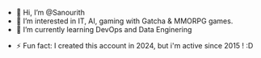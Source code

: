 - 👋 Hi, I’m @Sanourith
- 👀 I’m interested in IT, AI, gaming with Gatcha & MMORPG games.
- 🌱 I’m currently learning DevOps and Data Enginering
<!--- - 💞️ I’m looking to collaborate on ... --->
<!--- - 📫 How to reach me ... --->
<!--- - 😄 Pronouns: ... --->
- ⚡ Fun fact: I created this account in 2024, but i'm active since 2015 ! :D

<!---
Sanourith/Sanourith is a ✨ special ✨ repository because its `README.md` (this file) appears on your GitHub profile.
You can click the Preview link to take a look at your changes.
--->
